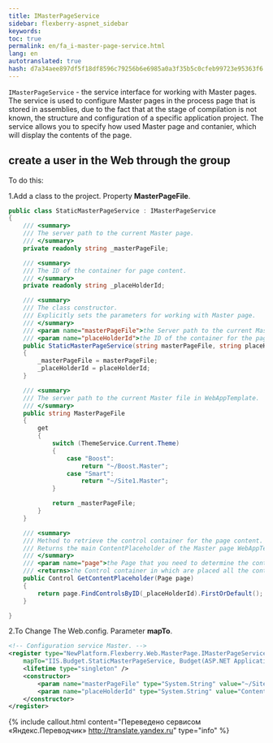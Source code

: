 ```yaml
--- 
title: IMasterPageService 
sidebar: flexberry-aspnet_sidebar 
keywords: 
toc: true 
permalink: en/fa_i-master-page-service.html 
lang: en 
autotranslated: true 
hash: d7a34aee897df5f18df8596c79256b6e6985a0a3f35b5c0cfeb99723e95363f6 
--- 
```


`IMasterPageService` - the service interface for working with Master pages. 
The service is used to configure Master pages in the process page that is stored in assemblies, due to the fact that at the stage of compilation is not known, the structure and configuration of a specific application project. The service allows you to specify how used Master page and contanier, which will display the contents of the page. 

## create a user in the Web through the group 

To do this: 

1.Add a class to the project. Property **MasterPageFile**. 

```csharp
public class StaticMasterPageService : IMasterPageService
{
    /// <summary> 
    /// The server path to the current Master page. 
    /// </summary> 
    private readonly string _masterPageFile;

    /// <summary> 
    /// The ID of the container for page content. 
    /// </summary> 
    private readonly string _placeHolderId;

    /// <summary> 
    /// The class constructor. 
    /// Explicitly sets the parameters for working with Master page. 
    /// </summary> 
    /// <param name="masterPageFile">the Server path to the current Master page.</param> 
    /// <param name="placeHolderId">the ID of the container for the page content.</param> 
    public StaticMasterPageService(string masterPageFile, string placeHolderId)
    {
        _masterPageFile = masterPageFile;
        _placeHolderId = placeHolderId;
    }

    /// <summary> 
    /// The server path to the current Master file in WebAppTemplate. 
    /// </summary> 
    public string MasterPageFile
    {
        get
        {
            switch (ThemeService.Current.Theme)
            {
                case "Boost":
                    return "~/Boost.Master";
                case "Smart":
                    return "~/Site1.Master";
            }

            return _masterPageFile; 
        }
    }

    /// <summary> 
    /// Method to retrieve the control container for the page content. 
    /// Returns the main ContentPlaceholder of the Master page WebAppTemplate. 
    /// </summary> 
    /// <param name="page">the Page that you need to determine the container for the main content.</param> 
    /// <returns>the Control container in which are placed all the controls on the page.</returns> 
    public Control GetContentPlaceholder(Page page)
    {
        return page.FindControlsByID(_placeHolderId).FirstOrDefault();
    }

}
``` 

2.To Change The Web.config. Parameter **mapTo**. 

```xml
<!-- Configuration service Master. -->
<register type="NewPlatform.Flexberry.Web.MasterPage.IMasterPageService, ICSSoft.STORMNET.Web.AjaxControls" 
	mapTo="IIS.Budget.StaticMasterPageService, Budget(ASP.NET Application)">
	<lifetime type="singleton" />
	<constructor>
		<param name="masterPageFile" type="System.String" value="~/Site1.Master" />
		<param name="placeHolderId" type="System.String" value="ContentPlaceholder1" />
	</constructor>
</register>
``` 



{% include callout.html content="Переведено сервисом «Яндекс.Переводчик» <http://translate.yandex.ru>" type="info" %}